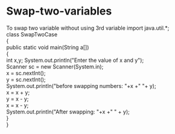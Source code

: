 # Swap-two-variables
To swap two variable without using 3rd variable
import java.util.*;  
class SwapTwoCase   
{  
    public static void main(String a[])   
    {   
        int x,y;
        System.out.println("Enter the value of x and y");  
        Scanner sc = new Scanner(System.in);  
        x = sc.nextInt();  
        y = sc.nextInt();  
        System.out.println("before swapping numbers: "+x +" "+ y);  
        x = x + y;   
        y = x - y;   
        x = x - y;   
        System.out.println("After swapping: "+x +"  " + y);   
    }   
}  
